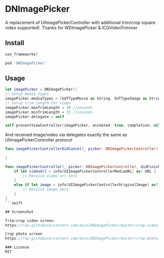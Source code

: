 # DNImagePicker
A replacement of UIImagePickerController with additional trim/crop square video supported!. 
Thanks for WDImagePicker & ICGVideoTrimmer

## Install

```ruby
use_frameworks!

pod 'DNImagePicker'
```
## Usage

```swift
let imagePicker = DNImagePicker()
// Setup media types
imagePicker.mediaTypes = [kUTTypeMovie as String, kUTTypeImage as String]
// Setup trim length for video
imagePicker.maxTrimLength = 30 //seconds
imagePicker.minTrimLength = 15 //seconds
imagePicker.delegate = self

self.presentViewController(imagePicker, animated: true, completion: nil)
```

And received image/video via delegates exactly the same as UIImagePickerController protocol

```swift
func imagePickerControllerDidCancel(_ picker: DNImagePickerController) {
    
}

func imagePickerController(_ picker: DNImagePickerController, didFinishPickingMediaWithInfo info: [String : Any]) {
    if let videoUrl = info[UIImagePickerControllerMediaURL] as? URL {
        // Receive video url here
    }
    else if let image = info[UIImagePickerControllerOriginalImage] as? UIImage {
        // Receive image here
    }
}
```swift

## Screenshot

Trim/crop video screen:
https://raw.githubusercontent.com/ducn/DNImagePicker/master/crop-video.png

Crop photo screen
https://raw.githubusercontent.com/ducn/DNImagePicker/master/crop-photo.png

### License
MIT
